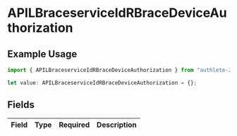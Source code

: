 # APILBraceserviceIdRBraceDeviceAuthorization

## Example Usage

```typescript
import { APILBraceserviceIdRBraceDeviceAuthorization } from "authlete-2/models";

let value: APILBraceserviceIdRBraceDeviceAuthorization = {};
```

## Fields

| Field       | Type        | Required    | Description |
| ----------- | ----------- | ----------- | ----------- |